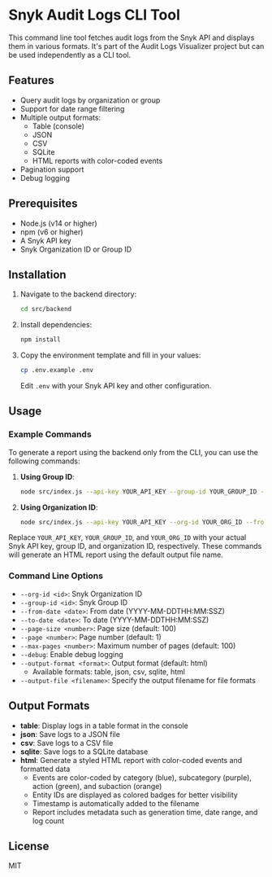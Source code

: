 # Snyk Audit Logs CLI Tool

This command line tool fetches audit logs from the Snyk API and displays them in various formats. It's part of the Audit Logs Visualizer project but can be used independently as a CLI tool.

## Features

- Query audit logs by organization or group
- Support for date range filtering
- Multiple output formats:
  - Table (console)
  - JSON
  - CSV
  - SQLite
  - HTML reports with color-coded events
- Pagination support
- Debug logging

## Prerequisites

- Node.js (v14 or higher)
- npm (v6 or higher)
- A Snyk API key
- Snyk Organization ID or Group ID

## Installation

1. Navigate to the backend directory:
   ```bash
   cd src/backend
   ```
2. Install dependencies:
   ```bash
   npm install
   ```
3. Copy the environment template and fill in your values:
   ```bash
   cp .env.example .env
   ```
   Edit `.env` with your Snyk API key and other configuration.

## Usage

### Example Commands

To generate a report using the backend only from the CLI, you can use the following commands:

1. **Using Group ID**:
   ```bash
   node src/index.js --api-key YOUR_API_KEY --group-id YOUR_GROUP_ID --from-date 2023-01-01T00:00:00Z --to-date 2023-01-31T23:59:59Z
   ```

2. **Using Organization ID**:
   ```bash
   node src/index.js --api-key YOUR_API_KEY --org-id YOUR_ORG_ID --from-date 2023-01-01T00:00:00Z --to-date 2023-01-31T23:59:59Z
   ```

Replace `YOUR_API_KEY`, `YOUR_GROUP_ID`, and `YOUR_ORG_ID` with your actual Snyk API key, group ID, and organization ID, respectively. These commands will generate an HTML report using the default output file name.

### Command Line Options

- `--org-id <id>`: Snyk Organization ID
- `--group-id <id>`: Snyk Group ID
- `--from-date <date>`: From date (YYYY-MM-DDTHH:MM:SSZ)
- `--to-date <date>`: To date (YYYY-MM-DDTHH:MM:SSZ)
- `--page-size <number>`: Page size (default: 100)
- `--page <number>`: Page number (default: 1)
- `--max-pages <number>`: Maximum number of pages (default: 100)
- `--debug`: Enable debug logging
- `--output-format <format>`: Output format (default: html)
  - Available formats: table, json, csv, sqlite, html
- `--output-file <filename>`: Specify the output filename for file formats

## Output Formats

- **table**: Display logs in a table format in the console
- **json**: Save logs to a JSON file
- **csv**: Save logs to a CSV file
- **sqlite**: Save logs to a SQLite database
- **html**: Generate a styled HTML report with color-coded events and formatted data
  - Events are color-coded by category (blue), subcategory (purple), action (green), and subaction (orange)
  - Entity IDs are displayed as colored badges for better visibility
  - Timestamp is automatically added to the filename
  - Report includes metadata such as generation time, date range, and log count

## License

MIT 